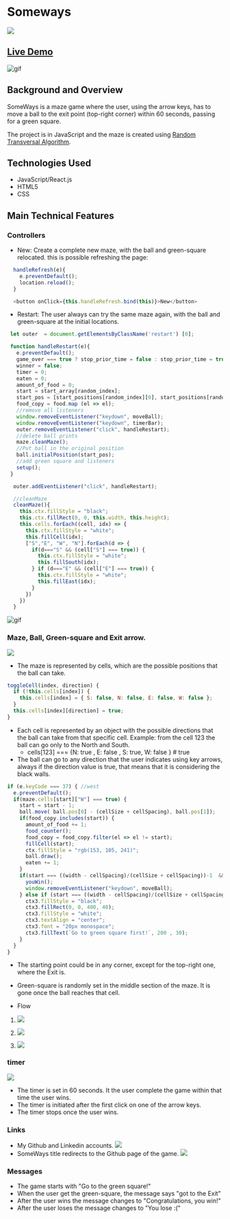 # Someways
![](images/someways.png)

## [Live Demo](https://nmenares.github.io/js_someways/)
![gif](images/demo.gif)

## Background and Overview
SomeWays is a maze game where the user, using the arrow keys, has to move a ball to the exit point (top-right corner) within 60 seconds, passing for a green square.

The project is in JavaScript and the maze is created using [Random Transversal Algorithm](https://bl.ocks.org/mbostock/70a28267db0354261476).

## Technologies Used
* JavaScript/React.js
* HTML5
* CSS

## Main Technical Features

### Controllers
* New: Create a complete new maze, with the ball and green-square relocated. this is possible refreshing the page:
```js
  handleRefresh(e){
    e.preventDefault();
    location.reload();
  }

  <button onClick={this.handleRefresh.bind(this)}>New</button>
```
* Restart: The user always can try the same maze again, with the ball and green-square at the initial locations.

```js
 let outer  = document.getElementsByClassName('restart') [0];

 function handleRestart(e){
   e.preventDefault();
   game_over === true ? stop_prior_time = false : stop_prior_time = true;
   winner = false;
   timer = 0;
   eaten = 0;
   amount_of_food = 0;
   start = start_array[random_index];
   start_pos = [start_positions[random_index][0], start_positions[random_index][1]];
   food_copy = food.map (el => el);
   //remove all listeners
   window.removeEventListener("keydown", moveBall);
   window.removeEventListener("keydown", timerBar);
   outer.removeEventListener("click", handleRestart);
   //delete ball prints
   maze.cleanMaze();
   //Put ball in the original position
   ball.initialPosition(start_pos);
   //add green square and listeners
   setup();
 }

  outer.addEventListener("click", handleRestart);
```
```js
  //cleanMaze
  cleanMaze(){
    this.ctx.fillStyle = "black";
    this.ctx.fillRect(0, 0, this.width, this.height);
    this.cells.forEach((cell, idx) => {
      this.ctx.fillStyle = "white";
      this.fillCell(idx);
      ["S","E", "W", "N"].forEach(d => {
        if(d==="S" && (cell["S"] === true)) {
          this.ctx.fillStyle = "white";
          this.fillSouth(idx);
        } if (d==="E" && (cell["E"] === true)) {
          this.ctx.fillStyle = "white";
          this.fillEast(idx);
        }
      })
    })
  }
```

![gif](images/restart.gif)

### Maze, Ball, Green-square and Exit arrow.
![](images/mazepicture.png)
* The maze is represented by cells, which are the possible positions that the ball can take.
```js
toggleCell(index, direction) {
  if (!this.cells[index]) {
    this.cells[index] = { S: false, N: false, E: false, W: false };
  }
  this.cells[index][direction] = true;
}
```
* Each cell is represented by an object with the possible directions that the ball can take from that specific cell. Example: from the cell 123 the ball can go only to the North and South.
  * cells[123] === {N: true , E: false , S: true, W: false } # true
* The ball can go to any direction that the user indicates using key arrows, always if the direction value is true, that means that it is considering the black walls.
```js
if (e.keyCode === 37) { //west
  e.preventDefault();
  if(maze.cells[start]["W"] === true) {
    start = start - 1;
    ball.move( ball.pos[0] - (cellSize + cellSpacing), ball.pos[1]);
    if(food_copy.includes(start)) {
      amount_of_food += 1;
      food_counter();
      food_copy = food_copy.filter(el => el != start);
      fillCell(start);
      ctx.fillStyle = "rgb(153, 105, 241)";
      ball.draw();
      eaten += 1;
    }
    if(start === ((width - cellSpacing)/(cellSize + cellSpacing))-1  && eaten === 1){
      youWin();
      window.removeEventListener("keydown", moveBall);
    } else if (start === ((width - cellSpacing)/(cellSize + cellSpacing))-1){
      ctx3.fillStyle = "black";
      ctx3.fillRect(0, 0, 400, 40);
      ctx3.fillStyle = "white";
      ctx3.textAlign = "center";
      ctx3.font = "20px monospace";
      ctx3.fillText(`Go to green square first!`, 200 , 30);
    }
  }
}
```
* The starting point could be in any corner, except for the top-right one, where the Exit is.
* Green-square is randomly set in the middle section of the maze. It is gone once the ball reaches that cell.

* Flow
 1. ![](images/ballpicture.png)

 2. ![](images/green-squarepicture.png)

 3. ![](images/exitpicture.png)



### timer

![](images/timerpicture.png)

* The timer is set in 60 seconds. It the user complete the game within that time the user wins.
* The timer is initiated after the first click on one of the arrow keys.
* The timer stops once the user wins.

### Links

* My Github and Linkedin accounts.
![](images/link1.png)
* SomeWays title redirects to the Github page of the game.
![](images/link2.png)

### Messages
* The game starts with "Go to the green square!"
* When the user get the green-square, the message says "got to the Exit"
* After the user wins the message changes to "Congratulations, you win!"
* After the user loses the message changes to "You lose :("
